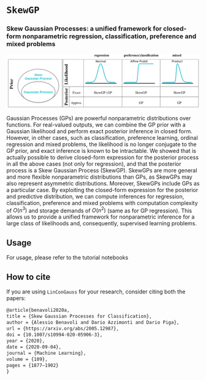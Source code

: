 # `SkewGP`
### Skew Gaussian Processes:  a unified framework for closed-form nonparametric regression, classification, preference and mixed problems 


![cover](https://github.com/benavoli/SkewGP/blob/main/image.png)

Gaussian Processes (GPs) are powerful nonparametric distributions over functions. For real-valued
outputs, we can combine the GP prior with a Gaussian likelihood and perform exact posterior inference in closed form. However, in other cases, such as classification, preference learning, ordinal regression and mixed problems, the likelihood is no longer conjugate to the GP prior, and exact
inference is known to be intractable.
We showed that is actually possible to derive closed-form expression for the posterior process in all the above cases (not only for regression), and that the posterior process is a Skew
Gaussian Process (SkewGP). SkewGPs are more general and more flexible nonparametric distributions than GPs, as SkewGPs may also represent asymmetric distributions. Moreover, SkewGPs include GPs as a particular case. By exploiting the closed-form expression for the posterior and
predictive distribution, we can compute inferences for regression, classification, preference and mixed problems with computation complexity of $O(n^3)$ and storage demands of $O(n^2)$ (same as for GP regression).
This  allows us to provide a unified framework for nonparametric inference for a large class of
likelihoods and, consequently, supervised learning problems.

## Usage
For usage, please refer to the tutorial notebooks

## How to cite
If you are using `LinConGauss` for your research, consider citing both the papers: 
```
@article{benavoli2020a,
title = {Skew Gaussian Processes for Classification},
author = {Alessio Benavoli and Dario Azzimonti and Dario Piga},
url = {https://arxiv.org/abs/2005.12987},
doi = {10.1007/s10994-020-05906-3},
year = {2020},
date = {2020-09-04},
journal = {Machine Learning},
volume = {109},
pages = {1877–1902}
}
```

